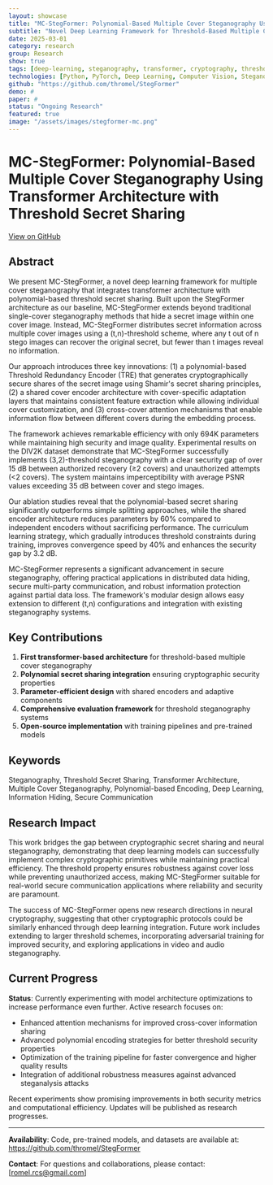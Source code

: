```yaml
---
layout: showcase
title: "MC-StegFormer: Polynomial-Based Multiple Cover Steganography Using Transformer Architecture with Threshold Secret Sharing"
subtitle: "Novel Deep Learning Framework for Threshold-Based Multiple Cover Steganography"
date: 2025-03-01
category: research
group: Research
show: true
tags: [deep-learning, steganography, transformer, cryptography, threshold-secret-sharing, computer-vision, research]
technologies: [Python, PyTorch, Deep Learning, Computer Vision, Steganography, Cryptography]
github: "https://github.com/thromel/StegFormer"
demo: #
paper: #
status: "Ongoing Research"
featured: true
image: "/assets/images/stegformer-mc.png"
---
```


# MC-StegFormer: Polynomial-Based Multiple Cover Steganography Using Transformer Architecture with Threshold Secret Sharing

<div class="text-end mb-3">
    <a href="https://github.com/thromel/StegFormer" target="_blank" class="btn btn-sm btn-outline-dark">
        <i class="fab fa-github"></i> View on GitHub
    </a>
</div>

## Abstract

We present MC-StegFormer, a novel deep learning framework for multiple cover steganography that integrates transformer architecture with polynomial-based threshold secret sharing. Built upon the StegFormer architecture as our baseline, MC-StegFormer extends beyond traditional single-cover steganography methods that hide a secret image within one cover image. Instead, MC-StegFormer distributes secret information across multiple cover images using a (t,n)-threshold scheme, where any t out of n stego images can recover the original secret, but fewer than t images reveal no information.

Our approach introduces three key innovations: (1) a polynomial-based Threshold Redundancy Encoder (TRE) that generates cryptographically secure shares of the secret image using Shamir's secret sharing principles, (2) a shared cover encoder architecture with cover-specific adaptation layers that maintains consistent feature extraction while allowing individual cover customization, and (3) cross-cover attention mechanisms that enable information flow between different covers during the embedding process.

The framework achieves remarkable efficiency with only 694K parameters while maintaining high security and image quality. Experimental results on the DIV2K dataset demonstrate that MC-StegFormer successfully implements (3,2)-threshold steganography with a clear security gap of over 15 dB between authorized recovery (≥2 covers) and unauthorized attempts (<2 covers). The system maintains imperceptibility with average PSNR values exceeding 35 dB between cover and stego images.

Our ablation studies reveal that the polynomial-based secret sharing significantly outperforms simple splitting approaches, while the shared encoder architecture reduces parameters by 60% compared to independent encoders without sacrificing performance. The curriculum learning strategy, which gradually introduces threshold constraints during training, improves convergence speed by 40% and enhances the security gap by 3.2 dB.

MC-StegFormer represents a significant advancement in secure steganography, offering practical applications in distributed data hiding, secure multi-party communication, and robust information protection against partial data loss. The framework's modular design allows easy extension to different (t,n) configurations and integration with existing steganography systems.

## Key Contributions

1. **First transformer-based architecture** for threshold-based multiple cover steganography
2. **Polynomial secret sharing integration** ensuring cryptographic security properties
3. **Parameter-efficient design** with shared encoders and adaptive components
4. **Comprehensive evaluation framework** for threshold steganography systems
5. **Open-source implementation** with training pipelines and pre-trained models

## Keywords

Steganography, Threshold Secret Sharing, Transformer Architecture, Multiple Cover Steganography, Polynomial-based Encoding, Deep Learning, Information Hiding, Secure Communication

## Research Impact

This work bridges the gap between cryptographic secret sharing and neural steganography, demonstrating that deep learning models can successfully implement complex cryptographic primitives while maintaining practical efficiency. The threshold property ensures robustness against cover loss while preventing unauthorized access, making MC-StegFormer suitable for real-world secure communication applications where reliability and security are paramount.

The success of MC-StegFormer opens new research directions in neural cryptography, suggesting that other cryptographic protocols could be similarly enhanced through deep learning integration. Future work includes extending to larger threshold schemes, incorporating adversarial training for improved security, and exploring applications in video and audio steganography.

## Current Progress

**Status**: Currently experimenting with model architecture optimizations to increase performance even further. Active research focuses on:

- Enhanced attention mechanisms for improved cross-cover information sharing
- Advanced polynomial encoding strategies for better threshold security properties
- Optimization of the training pipeline for faster convergence and higher quality results
- Integration of additional robustness measures against advanced steganalysis attacks

Recent experiments show promising improvements in both security metrics and computational efficiency. Updates will be published as research progresses.

---

**Availability**: Code, pre-trained models, and datasets are available at: https://github.com/thromel/StegFormer

**Contact**: For questions and collaborations, please contact: [romel.rcs@gmail.com] 